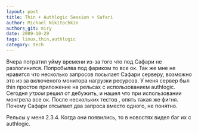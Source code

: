 ```yaml
---
layout: post
title: Thin + Authlogic Session + Safari
author: Michael Nikitochkin
authors_git: miry
date: 2009-10-29
tags: linux,thin,authlogic
category: tech
---
```


Вчера потратил уйму времени из-за того что  под Сафари не разлогинится. Попробылва под фариком то все ок.
Так же мне не нравится что несколько запросов посылает Сафари серверу, возможно это из за включеного монитора нагрузки ресурсов.
У меня сервер был thin  простое приложение на рельсах с использованием authlogic.
Сегодня *утром* решил от дебужить, и нашел что при использовании монгрела все ок.
После нескольких тестов , опять такая же фигня. Почему Сафари отсылает два запроса вместо одного, не понятно.

Рельсы у меня 2.3.4. Когда они появились, то в новостях видел баг их с authlogic.
